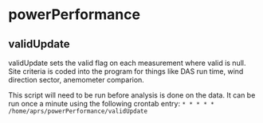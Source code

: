 # powerPerformance

## validUpdate
validUpdate sets the valid flag on each measurement where valid is null. Site criteria is coded into the program for things like DAS run time, wind direction sector, anemometer comparion.

This script will need to be run before analysis is done on the data. It can be run once a minute using the following crontab entry:
`* * * * * /home/aprs/powerPerformance/validUpdate`

